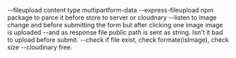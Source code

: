 --fileupload content type multipartform-data
--express-fileupload npm package to parce it before store to server or cloudnary
--listen to image change and before submitting the form but after clicking one image image is uploaded
--and as response file public path is sent as string. Isn't it bad to upload before submit.
--check if file exist, check formate(isImage), check size
--cloudinary free.
